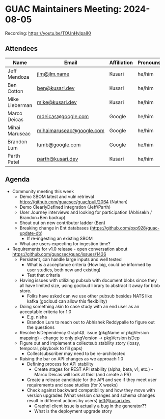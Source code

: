 # GUAC Maintainers Meeting: 2024-08-05

Recording: https://youtu.be/TOUnHyIpa80

## Attendees

| Name | Email | Affiliation | Pronouns
| ---- | ----- | ----------- | --------
| Jeff Mendoza | jlm@jlm.name | Kusari | he/him
| Ben Cotton | ben@kusari.dev | Kusari | he/him
| Mike Lieberman | mike@kusari.dev | Kusari | he/him
| Marco Deicas | mdeicas@google.com | Google | he/him
| Mihai Maruseac | mihaimaruseac@google.com | Google | he/him
| Brandon Lum | lumb@google.com | Google | he/him
| Parth Patel | parth@kusari.dev | Kusari | he/him

## Agenda

* Community meeting this week
    * Demo SBOM latest and vuln retrieval https://github.com/guacsec/guac/pull/2064 (Nathan)
    * Demo ClearlyDefined integration (Jeff/Parth)
    * User Journey interviews and looking for participation (Abhisekh / Brandon+Ben backup)
    * Shout out on new contributor ladder (Ben)
    * Breaking change in Ent databases (https://github.com/pxp928/guac-update-db)
        * If re-ingesting an existing SBOM
    * What are users expecting for ingestion time?
* Requirements for v1.0 release - open conversation about https://github.com/guacsec/guac/issues/1436
    * Persistent, can handle large inputs and well tested
        * What is a acceptance criteria (How big, could be informed by user studies, both new and existing)
        * Test that criteria
    * Having issues with utilizing pubsub with document blobs since they all have limited size, using gocloud library to abstract it away for blob store.
        * Folks have asked can we use other pubsub besides NATS like kafka (gocloud can allow this flexibility)
    * Doing something  akin to case study with an end user as an acceptable criteria for 1.0
        * E.g. nisha
        * Brandon Lum to reach out to Abhishek Reddypalle to figure out the questions
    * Resolve IsDependency GraphQL issue (pkgName or pkgVersion mapping) - change to only pkgVersion -> pkgVersion isDep
    * Figure out and implement a collectsub stability story (lossy, temporal, playbook to fill gaps)
        * Collectsubscriber may need to be re-architected 
    * Raising the bar on API changes as we approach 1.0
        * Defining process for API stability
            * Create stages for REST API stability (alpha, beta, v1, etc.) - Marco Deicas will look at this! (and create a PR)
        * Create a release candidate for the API and see if they meet user requirements and case studies (for X weeks)
        * Check against backward compatibility and how they move with version upgrades (What version changes and schema changes result in different actions by users) jeff@kusari.dev
            * Graphql client issue is actually a bug in the generator??
            * What is the deployment upgrade story